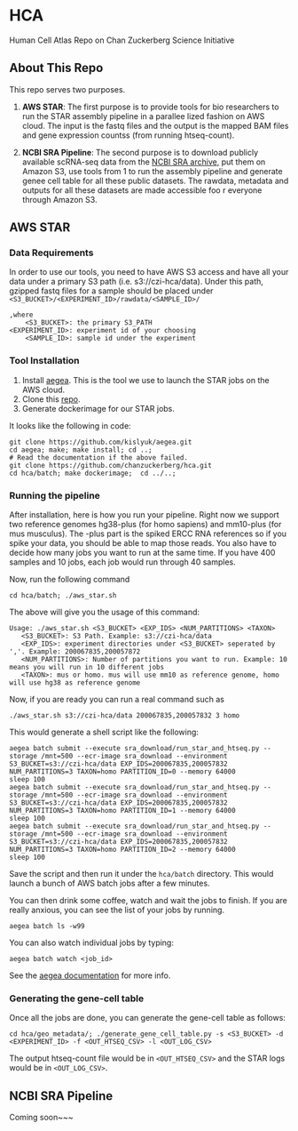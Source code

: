 # HCA
  Human Cell Atlas Repo on Chan Zuckerberg Science Initiative
## About This Repo
  This repo serves two purposes.

 1. **AWS STAR**: The first purpose is to provide tools for bio researchers to run the STAR assembly pipeline in a parallee
lized fashion on AWS cloud. The input is the fastq files and the output is the mapped BAM files and gene expression countss
 (from running htseq-count).

 2. **NCBI SRA Pipeline**: The second purpose is to download publicly available scRNA-seq data from the [NCBI SRA archive](https://www.ncbi.nlm.nih.gov/sra), put them on Amazon S3, use tools from 1 to run the assembly pipeline and generate genee
 cell table for all these public datasets. The rawdata, metadata and outputs for all these datasets are made accessible foo
r everyone through Amazon S3.

## AWS STAR
### Data Requirements
  In order to use our tools,  you need to have AWS S3 access and have all your data under a primary S3 path (i.e. s3://czi-hca/data). Under this path, gzipped fastq files for a sample should be placed under ``` <S3_BUCKET>/<EXPERIMENT_ID>/rawdata/<SAMPLE_ID>/``` 

``` 
,where
    <S3_BUCKET>: the primary S3_PATH
<EXPERIMENT_ID>: experiment id of your choosing
    <SAMPLE_ID>: sample id under the experiment 
```

### Tool Installation
 1. Install [aegea](https://github.com/kislyuk/aegea). This is the tool we use to launch the STAR jobs on the AWS cloud. 
 2. Clone this [repo](https://github.com/chanzuckerberg/hca).
 3. Generate dockerimage for our STAR jobs. 
 
 It looks like the following in code: 

```
git clone https://github.com/kislyuk/aegea.git 
cd aegea; make; make install; cd ..; 
# Read the documentation if the above failed. 
git clone https://github.com/chanzuckerberg/hca.git
cd hca/batch; make dockerimage;  cd ../..; 
```


### Running the pipeline
After installation, here is how you run your pipeline. Right now we support two reference genomes hg38-plus (for homo sapiens) and mm10-plus (for mus musculus). The -plus part is the spiked ERCC RNA references so if you spike your data, you should be able to map those reads. You also have to decide how many jobs you want to run at the same time. If you have 400 samples and 10 jobs, each job would run through 40 samples. 

Now, run the following command

```cd hca/batch; ./aws_star.sh ```

The above will give you the usage of this command: 

```
Usage: ./aws_star.sh <S3_BUCKET> <EXP_IDS> <NUM_PARTITIONS> <TAXON>
   <S3_BUCKET>: S3 Path. Example: s3://czi-hca/data
   <EXP_IDS>: experiment directories under <S3_BUCKET> seperated by ','. Example: 200067835,200057872
   <NUM_PARTITIONS>: Number of partitions you want to run. Example: 10 means you will run in 10 different jobs
   <TAXON>: mus or homo. mus will use mm10 as reference genome, homo will use hg38 as reference genome
```

Now, if you are ready you can run a real command such as 

``` ./aws_star.sh s3://czi-hca/data 200067835,200057832 3 homo ```

This would generate a shell script like the following: 

```
aegea batch submit --execute sra_download/run_star_and_htseq.py --storage /mnt=500 --ecr-image sra_download --environment S3_BUCKET=s3://czi-hca/data EXP_IDS=200067835,200057832 NUM_PARTITIONS=3 TAXON=homo PARTITION_ID=0 --memory 64000
sleep 100
aegea batch submit --execute sra_download/run_star_and_htseq.py --storage /mnt=500 --ecr-image sra_download --environment S3_BUCKET=s3://czi-hca/data EXP_IDS=200067835,200057832 NUM_PARTITIONS=3 TAXON=homo PARTITION_ID=1 --memory 64000
sleep 100
aegea batch submit --execute sra_download/run_star_and_htseq.py --storage /mnt=500 --ecr-image sra_download --environment S3_BUCKET=s3://czi-hca/data EXP_IDS=200067835,200057832 NUM_PARTITIONS=3 TAXON=homo PARTITION_ID=2 --memory 64000
sleep 100
```


Save the script and then run it under the ```hca/batch``` directory. This would launch a bunch of AWS batch jobs after a few minutes. 

You can then drink some coffee, watch and wait the jobs to finish. If you are really anxious, you can see the list of your jobs by running.  

```aegea batch ls -w99```

You can also watch individual jobs by typing: 

```aegea batch watch <job_id>```

See the [aegea documentation](https://github.com/kislyuk/aegea) for more info. 
### Generating the gene-cell table
Once all the jobs are done, you can generate the gene-cell table as follows: 

```cd hca/geo_metadata/; ./generate_gene_cell_table.py -s <S3_BUCKET> -d <EXPERIMENT_ID> -f <OUT_HTSEQ_CSV> -l <OUT_LOG_CSV> ```

The output htseq-count file would be in  ```<OUT_HTSEQ_CSV>``` and the STAR logs would be in ```<OUT_LOG_CSV>```. 


## NCBI SRA Pipeline

Coming soon~~~

